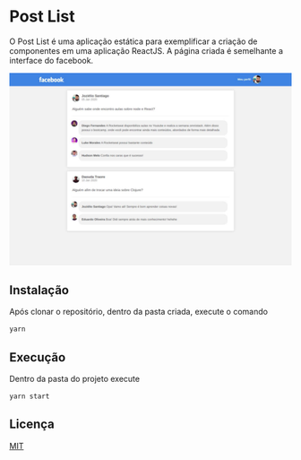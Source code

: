 # Post List

O Post List é uma aplicação estática para exemplificar a criação de componentes em uma aplicação ReactJS. A página criada é semelhante a interface do facebook.

![PostList](.github/page.jpg "Aplicação em execução")


## Instalação

Após clonar o repositório, dentro da pasta criada, execute o comando

```bash
yarn
```

## Execução

Dentro da pasta do projeto execute

```bash
yarn start
```

## Licença
[MIT](https://choosealicense.com/licenses/mit/)
